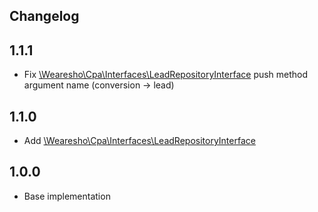 ## Changelog

## 1.1.1
- Fix [\Wearesho\Cpa\Interfaces\LeadRepositoryInterface](https://github.com/wearesho-team/cpa-integration/blob/1.1.1/src/Interfaces/LeadRepositoryInterface.php#L16) push method argument name (conversion -> lead)

## 1.1.0
- Add [\Wearesho\Cpa\Interfaces\LeadRepositoryInterface](https://github.com/wearesho-team/cpa-integration/blob/1.1.0/src/Interfaces/LeadRepositoryInterface.php)

## 1.0.0
- Base implementation